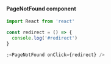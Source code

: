 #### PageNotFound component

```js
import React from 'react'

const redirect = () => {
  console.log('#redirect')
}

;<PageNotFound onClick={redirect} />
```
